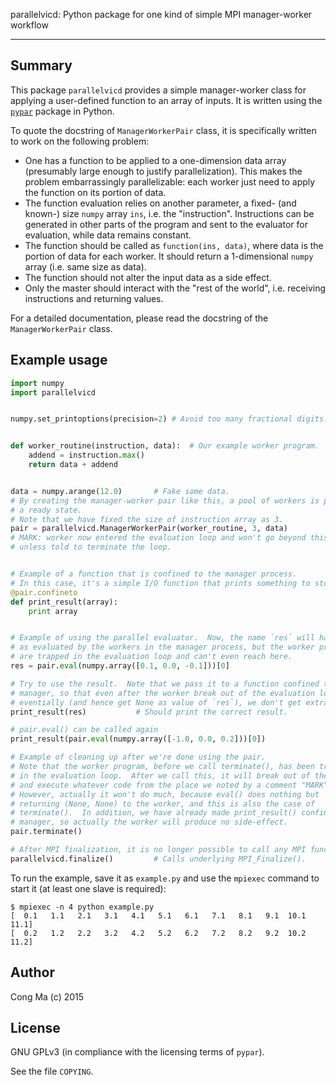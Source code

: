 <!--
vim: spell spelllang=en
-->
parallelvicd:  Python package for one kind of simple MPI manager-worker
workflow

---

Summary
-------

This package `parallelvicd` provides a simple manager-worker class for
applying a user-defined function to an array of inputs.  It is written using
the [`pypar`](https://github.com/daleroberts/pypar "pypar project repository")
package in Python.

To quote the docstring of `ManagerWorkerPair` class, it is specifically written
to work on the following problem:

 * One has a function to be applied to a one-dimension data array
   (presumably large enough to justify parallelization).  This makes the
   problem embarrassingly parallelizable: each worker just need to apply
   the function on its portion of data.
 * The function evaluation relies on another parameter, a fixed- (and
   known-) size `numpy` array `ins`, i.e. the "instruction".  Instructions
   can be generated in other parts of the program and sent to the
   evaluator for evaluation, while data remains constant.
 * The function should be called as `function(ins, data)`, where data
   is the portion of data for each worker.  It should return a
   1-dimensional `numpy` array (i.e. same size as data).
 * The function should not alter the input data as a side effect.
 * Only the master should interact with the "rest of the world", i.e.
   receiving instructions and returning values.

For a detailed documentation, please read the docstring of the
`ManagerWorkerPair` class.

Example usage
-------------

```python
import numpy
import parallelvicd


numpy.set_printoptions(precision=2)	# Avoid too many fractional digits.


def worker_routine(instruction, data):  # Our example worker program.
    addend = instruction.max()
    return data + addend


data = numpy.arange(12.0)		# Fake some data.
# By creating the manager-worker pair like this, a pool of workers is put into
# a ready state.
# Note that we have fixed the size of instruction array as 3.
pair = parallelvicd.ManagerWorkerPair(worker_routine, 3, data)
# MARK: worker now entered the evaluation loop and won't go beyond this mark
# unless told to terminate the loop.


# Example of a function that is confined to the manager process.
# In this case, it's a simple I/O function that prints something to stdout.
@pair.confineto
def print_result(array):
    print array


# Example of using the parallel evaluator.  Now, the name `res` will have value
# as evaluated by the workers in the manager process, but the worker processes
# are trapped in the evaluation loop and can't even reach here.
res = pair.eval(numpy.array([0.1, 0.0, -0.1]))[0]

# Try to use the result.  Note that we pass it to a function confined to
# manager, so that even after the worker break out of the evaluation loop
# eventially (and hence get None as value of `res`), we don't get extra output.
print_result(res)			# Should print the correct result.

# pair.eval() can be called again
print_result(pair.eval(numpy.array([-1.0, 0.0, 0.2]))[0])

# Example of cleaning up after we're done using the pair.
# Note that the worker program, before we call terminate(), has been trapped
# in the evaluation loop.  After we call this, it will break out of the loop
# and execute whatever code from the place we noted by a comment "MARK".
# However, actually it won't do much, because eval() does nothing but
# returning (None, None) to the worker, and this is also the case of
# terminate().  In addition, we have already made print_result() confined to
# manager, so actually the worker will produce no side-effect.
pair.terminate()

# After MPI finalization, it is no longer possible to call any MPI function.
parallelvicd.finalize()			# Calls underlying MPI_Finalize().
```

To run the example, save it as `example.py` and use the `mpiexec` command to
start it (at least one slave is required):

```console
$ mpiexec -n 4 python example.py
[  0.1   1.1   2.1   3.1   4.1   5.1   6.1   7.1   8.1   9.1  10.1  11.1]
[  0.2   1.2   2.2   3.2   4.2   5.2   6.2   7.2   8.2   9.2  10.2  11.2]
```

Author
------

Cong Ma (c) 2015

License
-------

GNU GPLv3 (in compliance with the licensing terms of `pypar`).

See the file `COPYING`.
